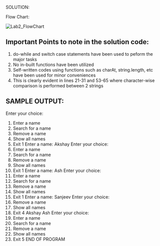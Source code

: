 
SOLUTION:

Flow Chart:

![Lab2_FlowChart](https://user-images.githubusercontent.com/118504392/217487484-8932d08b-acf7-487e-9111-6f1e20acd75d.jpg)

## Important Points to note in the solution code:
1) do-while and switch case statements have been used to peform the major tasks
2) No in-built functions have been utilized
3) Self-written codes using functions such as charAt, string.length, etc have been used for minor conveniences
4) This is clearly evident in lines 21-31 and 53-65 where character-wise comparison is performed between 2 strings

## SAMPLE OUTPUT:
Enter your choice: 
1. Enter a name
2. Search for a name
3. Remove a name
4. Show all names
5. Exit
1
Enter a name: 
Akshay
Enter your choice: 
1. Enter a name
2. Search for a name
3. Remove a name
4. Show all names
5. Exit
1
Enter a name: 
Ash
Enter your choice: 
1. Enter a name
2. Search for a name
3. Remove a name
4. Show all names
5. Exit
1
Enter a name: 
Sanjeev
Enter your choice: 
3. Remove a name
4. Show all names
5. Exit
4
Akshay
Ash
Enter your choice:
1. Enter a name
2. Search for a name
3. Remove a name
4. Show all names
5. Exit
5
END OF PROGRAM
